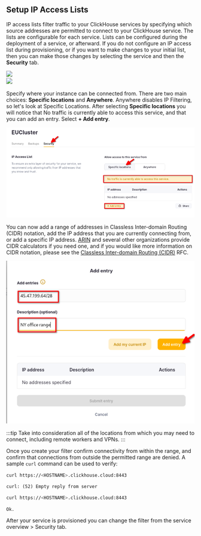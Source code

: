 ## Setup IP Access Lists

IP access lists filter traffic to your ClickHouse services by specifying which source addresses are permitted to connect to your ClickHouse service.  The lists are configurable for each service.  Lists can be configured during the deployment of a service, or afterward.  If you do not configure an IP access list during provisioning, or if you want to make changes to your initial list, then you can make those changes by selecting the service and then the **Security** tab.

<div class="row" style={{display: 'flex'}} >
  <div class="column" style={{flex: '30%', padding: '5px'}} >
  <img src={require('./images/cloud-select-a-service.png').default}/>
  </div>
  <div class="column" style={{flex: '30%', padding: '5px'}} >
  <img src={require('./images/ip-filtering-after-provisioning.png').default}/>
  </div>
</div>

Specify where your instance can be connected from.  There are two main choices: **Specific locations** and **Anywhere**.  Anywhere disables IP Filtering, so let's look at Specific Locations.  After selecting **Specific locations** you will notice that No traffic is currently able to access this service, and that you can add an entry.  Select **+ Add entry**.  

  ![No traffic permitted](./images/ip-filtering-no-traffic.png)

You can now add a range of addresses in Classless Inter-domain Routing (CIDR) notation, add the IP address that you are currently connecting from, or add a specific IP address.  [ARIN](https://account.arin.net/public/cidrCalculator) and several other organizations provide CIDR calculators if you need one, and if you would like more information on CIDR notation, please see the [Classless Inter-domain Routing (CIDR)](https://www.rfc-editor.org/rfc/rfc4632.html) RFC.

![Add CIDR based access list](./images/ip-filtering-add-cidr.png)

:::tip
Take into consideration all of the locations from which you may need to connect, including remote workers and VPNs.
:::

Once you create your filter confirm connectivity from within the range, and confirm that connections from outside the permitted range are denied.  A sample `curl` command can be used to verify:
```bash title="Attempt rejected from outside the allow list"
curl https://<HOSTNAME>.clickhouse.cloud:8443
```
```response
curl: (52) Empty reply from server
```
```bash title="Attempt permitted from inside the allow list"
curl https://<HOSTNAME>.clickhouse.cloud:8443
```
```response
Ok.
```

After your service is provisioned you can change the filter from the service overview > Security tab.
